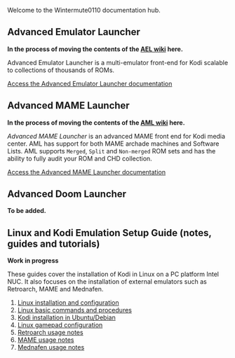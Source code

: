Welcome to the Wintermute0110 documentation hub.

## Advanced Emulator Launcher

**In the process of moving the contents of the [AEL wiki](https://github.com/Wintermute0110/plugin.program.AEL/wiki)
here.**

Advanced Emulator Launcher is a multi-emulator front-end for Kodi scalable to collections of thousands of ROMs. 

[Access the Advanced Emulator Launcher documentation](./AEL/)

## Advanced MAME Launcher

**In the process of moving the contents of the [AML wiki](https://github.com/Wintermute0110/plugin.program.AML.dev/wiki) here.**

*Advanced MAME Launcher* is an advanced MAME front end for Kodi media center. AML has support for both MAME archade machines and Software Lists. AML supports `Merged`, `Split` and `Non-merged` ROM sets and has the ability to fully audit your ROM and CHD collection.

[Access the Advanced MAME Launcher documentation](./AML/)

## Advanced Doom Launcher

**To be added.**

## Linux and Kodi Emulation Setup Guide (notes, guides and tutorials)

**Work in progress**

These guides cover the installation of Kodi in Linux on a PC platform Intel NUC. It also focuses on the installation of external emulators such as Retroarch, MAME and Mednafen.

 1. [Linux installation and configuration](./LKESG/Linux-installation-and-configuration)
 2. [Linux basic commands and procedures](./LKESG/Basic-commands-and-procedures)
 3. [Kodi installation in Ubuntu/Debian](./LKESG/Installing-Kodi)
 4. [Linux gamepad configuration](./LKESG/Gamepad-configuration)
 5. [Retroarch usage notes](./LKESG/Retroarch)
 6. [MAME usage notes](./LKESG/MAME)
 7. [Mednafen usage notes](./LKESG/Mednafen)
